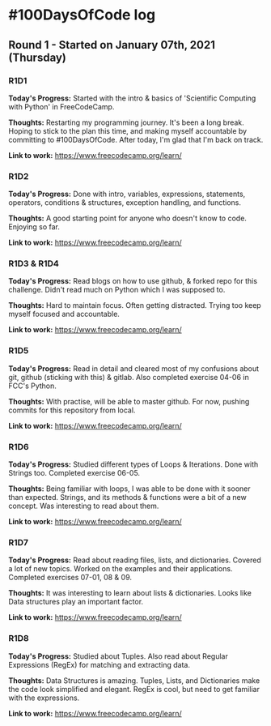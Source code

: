 # #100DaysOfCode log

## Round 1 - Started on January 07th, 2021 (Thursday)

### R1D1

**Today's Progress:** Started with the intro & basics of 'Scientific Computing with Python' in FreeCodeCamp.

**Thoughts:** Restarting my programming journey. It's been a long break. Hoping to stick to the plan this time, and making myself accountable by committing to #100DaysOfCode. After today, I'm glad that I'm back on track.

**Link to work:** https://www.freecodecamp.org/learn/

### R1D2

**Today's Progress:** Done with intro, variables, expressions, statements, operators, conditions & structures, exception handling, and functions.

**Thoughts:** A good starting point for anyone who doesn't know to code. Enjoying so far.

**Link to work:** https://www.freecodecamp.org/learn/

### R1D3 & R1D4

**Today's Progress:** Read blogs on how to use github, & forked repo for this challenge. Didn't read much on Python
which I was supposed to.

**Thoughts:** Hard to maintain focus. Often getting distracted. Trying too keep myself focused and accountable.

**Link to work:** https://www.freecodecamp.org/learn/

### R1D5

**Today's Progress:** Read in detail and cleared most of my confusions about git, github (sticking with this) & gitlab. Also completed exercise 04-06 in FCC's Python.

**Thoughts:** With practise, will be able to master github. For now, pushing commits for this repository from local.

**Link to work:** https://www.freecodecamp.org/learn/

### R1D6

**Today's Progress:** Studied different types of Loops & Iterations. Done with Strings too. Completed exercise 06-05.

**Thoughts:** Being familiar with loops, I was able to be done with it sooner than expected. Strings, and its methods & functions were a bit of a new concept. Was interesting to read about them.

**Link to work:** https://www.freecodecamp.org/learn/

### R1D7

**Today's Progress:** Read about reading files, lists, and dictionaries. Covered a lot of new topics. Worked on the examples and their applications. Completed exercises 07-01, 08 & 09.

**Thoughts:** It was interesting to learn about lists & dictionaries. Looks like Data structures play an important factor.

**Link to work:** https://www.freecodecamp.org/learn/

### R1D8

**Today's Progress:** Studied about Tuples. Also read about Regular Expressions (RegEx) for matching and extracting data.

**Thoughts:** Data Structures is amazing. Tuples, Lists, and Dictionaries make the code look simplified and elegant. RegEx is cool, but need to get familiar with the expressions.

**Link to work:** https://www.freecodecamp.org/learn/
